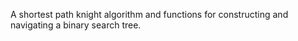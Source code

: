 A shortest path knight algorithm and functions for constructing and navigating a binary search tree.
